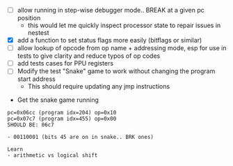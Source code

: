 - [ ] allow running in step-wise debugger mode.. BREAK at a given pc position
  - this would let me quickly inspect processor state to repair issues in nestest
- [x] add a function to set status flags more easily (bitflags or similar)
- [ ] allow lookup of opcode from op name + addressing mode, esp for use in tests to give clarity and reduce typos of op codes
- [ ] add tests cases for PPU registers
- [ ] Modify the test "Snake" game to work without changing the program start address
  - This should require updating any jmp instructions
- Get the snake game running
```
pc=0x06cc (program idx=204) op=0x10
pc=0x07c7 (program idx=455) op=0x00
SHOULD BE: 06c7

- 00110001 (bits 45 are on in snake.. BRK ones)

Learn
- arithmetic vs logical shift

